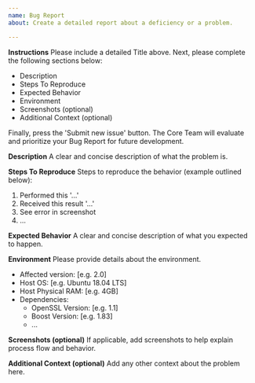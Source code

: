 ```yaml
---
name: Bug Report
about: Create a detailed report about a deficiency or a problem.

---
```


**Instructions**
Please include a detailed Title above. Next, please complete the following sections below:
* Description
* Steps To Reproduce
* Expected Behavior
* Environment
* Screenshots (optional)
* Additional Context (optional)

Finally, press the 'Submit new issue' button. The Core Team will evaluate and prioritize your Bug Report for future development. 

**Description**
A clear and concise description of what the problem is.

**Steps To Reproduce**
Steps to reproduce the behavior (example outlined below):
1. Performed this '...'
2. Received this result '...'
3. See error in screenshot
4. ...

**Expected Behavior**
A clear and concise description of what you expected to happen.

**Environment**
Please provide details about the environment.
 - Affected version:    [e.g. 2.0]
 - Host OS:             [e.g. Ubuntu 18.04 LTS]
 - Host Physical RAM:   [e.g. 4GB]
 - Dependencies:
     - OpenSSL Version:     [e.g. 1.1]
     - Boost Version:       [e.g. 1.83]
     - ...
 
**Screenshots (optional)**
If applicable, add screenshots to help explain process flow and behavior.

**Additional Context (optional)**
Add any other context about the problem here.
